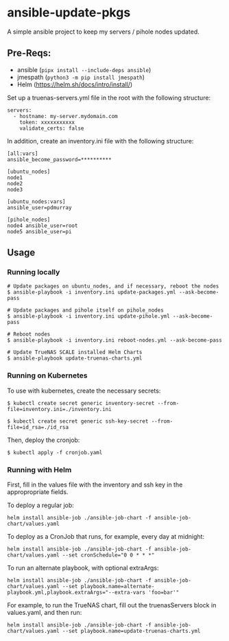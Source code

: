 # ansible-update-pkgs

A simple ansible project to keep my servers / pihole nodes updated.


## Pre-Reqs:

 - ansible (`pipx install --include-deps ansible`)
 - jmespath (`python3 -m pip install jmespath`)
 - Helm (https://helm.sh/docs/intro/install/)

Set up a truenas-servers.yml file in the root with the following structure:

```
servers:
  - hostname: my-server.mydomain.com
    token: xxxxxxxxxxx
    validate_certs: false
```

In addition, create an inventory.ini file with the following structure:

```
[all:vars]
ansible_become_password=**********

[ubuntu_nodes]
node1
node2
node3

[ubuntu_nodes:vars]
ansible_user=pdmurray

[pihole_nodes]
node4 ansible_user=root
node5 ansible_user=pi

```

## Usage

### Running locally

```
# Update packages on ubuntu_nodes, and if necessary, reboot the nodes
$ ansible-playbook -i inventory.ini update-packages.yml --ask-become-pass

# Update packages and pihole itself on pihole_nodes
$ ansible-playbook -i inventory.ini update-pihole.yml --ask-become-pass

# Reboot nodes
$ ansible-playbook -i inventory.ini reboot-nodes.yml --ask-become-pass

# Update TrueNAS SCALE installed Helm Charts
$ ansible-playbook update-truenas-charts.yml
```

### Running on Kubernetes

To use with kubernetes, create the necessary secrets:

```
$ kubectl create secret generic inventory-secret --from-file=inventory.ini=./inventory.ini

$ kubectl create secret generic ssh-key-secret --from-file=id_rsa=./id_rsa

```

Then, deploy the cronjob:

```
$ kubectl apply -f cronjob.yaml
```

### Running with Helm

First, fill in the values file with the inventory and ssh key in the appropropriate fields.

To deploy a regular job:

```
helm install ansible-job ./ansible-job-chart -f ansible-job-chart/values.yaml
```

To deploy as a CronJob that runs, for example, every day at midnight:

```
helm install ansible-job ./ansible-job-chart -f ansible-job-chart/values.yaml --set cronSchedule="0 0 * * *"
```

To run an alternate playbook, with optional extraArgs:

```
helm install ansible-job ./ansible-job-chart -f ansible-job-chart/values.yaml --set playbook.name=alternate-playbook.yml,playbook.extraArgs="--extra-vars 'foo=bar'"
```

For example, to run the TrueNAS chart, fill out the truenasServers block in values.yaml, and then run:

```
helm install ansible-job ./ansible-job-chart -f ansible-job-chart/values.yaml --set playbook.name=update-truenas-charts.yml
```